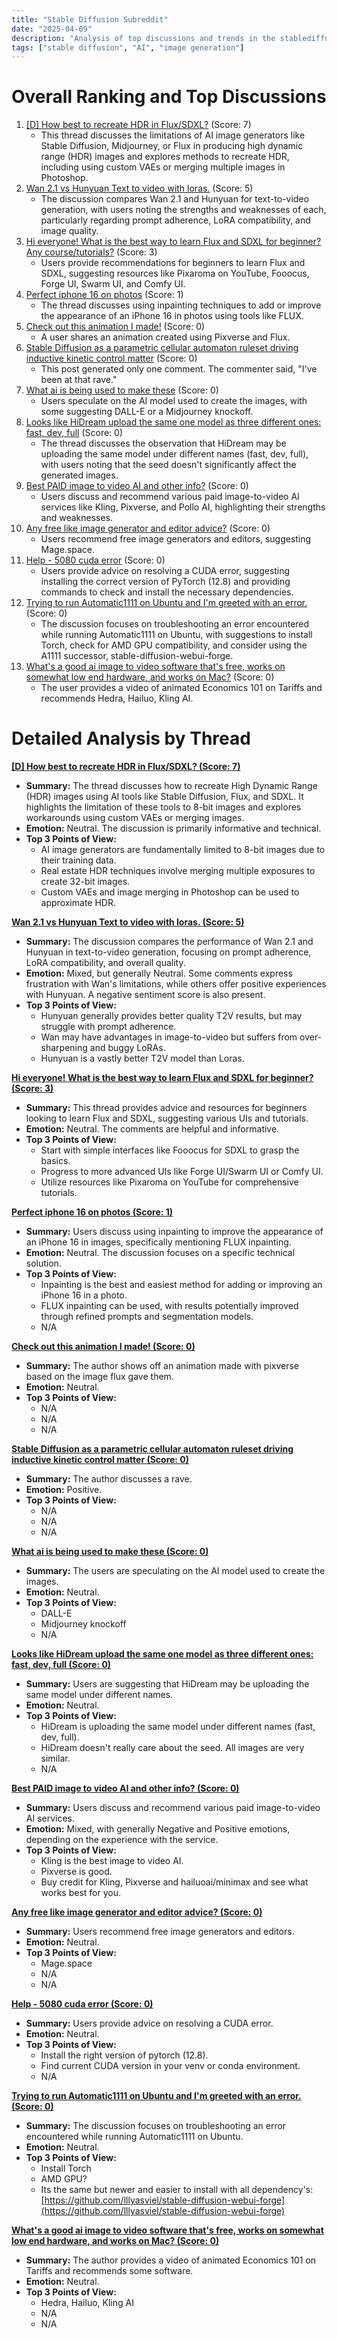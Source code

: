 ```yaml
---
title: "Stable Diffusion Subreddit"
date: "2025-04-09"
description: "Analysis of top discussions and trends in the stablediffusion subreddit"
tags: ["stable diffusion", "AI", "image generation"]
---
```


# Overall Ranking and Top Discussions
1. [[D] How best to recreate HDR in Flux/SDXL?](https://i.redd.it/5wxncrji7ute1.jpeg) (Score: 7)
    * This thread discusses the limitations of AI image generators like Stable Diffusion, Midjourney, or Flux in producing high dynamic range (HDR) images and explores methods to recreate HDR, including using custom VAEs or merging multiple images in Photoshop.
2.  [Wan 2.1 vs Hunyuan Text to video with loras.](https://www.reddit.com/r/StableDiffusion/comments/1jv7mv3/wan_21_vs_hunyuan_text_to_video_with_loras/) (Score: 5)
    * The discussion compares Wan 2.1 and Hunyuan for text-to-video generation, with users noting the strengths and weaknesses of each, particularly regarding prompt adherence, LoRA compatibility, and image quality.
3.  [Hi everyone! What is the best way to learn Flux and SDXL for beginner? Any course/tutorials?](https://www.reddit.com/r/StableDiffusion/comments/1jvbpwk/hi_everyone_what_is_the_best_way_to_learn_flux/) (Score: 3)
    * Users provide recommendations for beginners to learn Flux and SDXL, suggesting resources like Pixaroma on YouTube, Fooocus, Forge UI, Swarm UI, and Comfy UI.
4.  [Perfect iphone 16 on photos](https://www.reddit.com/r/StableDiffusion/comments/1jvcl0q/perfect_iphone_16_on_photos/) (Score: 1)
    *  The thread discusses using inpainting techniques to add or improve the appearance of an iPhone 16 in photos using tools like FLUX.
5.  [Check out this animation I made!](https://v.redd.it/kdqfkjfwntte1) (Score: 0)
    * A user shares an animation created using Pixverse and Flux.
6.  [Stable Diffusion as a parametric cellular automaton ruleset driving inductive kinetic control matter](https://v.redd.it/try37ueklute1) (Score: 0)
    *  This post generated only one comment. The commenter said, "I've been at that rave."
7.  [What ai is being used to make these](https://www.reddit.com/gallery/1jv9xn2) (Score: 0)
    *  Users speculate on the AI model used to create the images, with some suggesting DALL-E or a Midjourney knockoff.
8.  [Looks like HiDream upload the same one model as three different ones: fast, dev, full](https://www.reddit.com/r/StableDiffusion/comments/1jv82b8/looks_like_hidream_upload_the_same_one_model_as/) (Score: 0)
    *  The thread discusses the observation that HiDream may be uploading the same model under different names (fast, dev, full), with users noting that the seed doesn't significantly affect the generated images.
9.  [Best PAID image to video AI and other info?](https://www.reddit.com/r/StableDiffusion/comments/1jv9n2p/best_paid_image_to_video_ai_and_other_info/) (Score: 0)
    *  Users discuss and recommend various paid image-to-video AI services like Kling, Pixverse, and Pollo AI, highlighting their strengths and weaknesses.
10. [Any free like image generator and editor advice?](https://www.reddit.com/r/StableDiffusion/comments/1jvc21f/any_free_like_image_generator_and_editor_advice/) (Score: 0)
    *  Users recommend free image generators and editors, suggesting Mage.space.
11. [Help - 5080 cuda error](https://www.reddit.com/r/StableDiffusion/comments/1jvc5ff/help_5080_cuda_error/) (Score: 0)
    *  Users provide advice on resolving a CUDA error, suggesting installing the correct version of PyTorch (12.8) and providing commands to check and install the necessary dependencies.
12. [Trying to run Automatic1111 on Ubuntu and I'm greeted with an error.](https://www.reddit.com/r/StableDiffusion/comments/1jvd7kt/trying_to_run_automatic1111_on_ubuntu_and_im/) (Score: 0)
    *  The discussion focuses on troubleshooting an error encountered while running Automatic1111 on Ubuntu, with suggestions to install Torch, check for AMD GPU compatibility, and consider using the A1111 successor, stable-diffusion-webui-forge.
13. [What's a good ai image to video software that's free, works on somewhat low end hardware, and works on Mac?](https://www.reddit.com/r/StableDiffusion/comments/1jvf9me/whats_a_good_ai_image_to_video_software_thats/) (Score: 0)
    * The user provides a video of animated Economics 101 on Tariffs and recommends Hedra, Hailuo, Kling AI.

# Detailed Analysis by Thread
**[[D] How best to recreate HDR in Flux/SDXL? (Score: 7)](https://i.redd.it/5wxncrji7ute1.jpeg)**
*   **Summary:**  The thread discusses how to recreate High Dynamic Range (HDR) images using AI tools like Stable Diffusion, Flux, and SDXL.  It highlights the limitation of these tools to 8-bit images and explores workarounds using custom VAEs or merging images.
*   **Emotion:** Neutral. The discussion is primarily informative and technical.
*   **Top 3 Points of View:**
    *   AI image generators are fundamentally limited to 8-bit images due to their training data.
    *   Real estate HDR techniques involve merging multiple exposures to create 32-bit images.
    *   Custom VAEs and image merging in Photoshop can be used to approximate HDR.

**[Wan 2.1 vs Hunyuan Text to video with loras. (Score: 5)](https://www.reddit.com/r/StableDiffusion/comments/1jv7mv3/wan_21_vs_hunyuan_text_to_video_with_loras/)**
*   **Summary:** The discussion compares the performance of Wan 2.1 and Hunyuan in text-to-video generation, focusing on prompt adherence, LoRA compatibility, and overall quality.
*   **Emotion:** Mixed, but generally Neutral. Some comments express frustration with Wan's limitations, while others offer positive experiences with Hunyuan.  A negative sentiment score is also present.
*   **Top 3 Points of View:**
    *   Hunyuan generally provides better quality T2V results, but may struggle with prompt adherence.
    *   Wan may have advantages in image-to-video but suffers from over-sharpening and buggy LoRAs.
    *   Hunyuan is a vastly better T2V model than Loras.

**[Hi everyone! What is the best way to learn Flux and SDXL for beginner? (Score: 3)](https://www.reddit.com/r/StableDiffusion/comments/1jvbpwk/hi_everyone_what_is_the_best_way_to_learn_flux/)**
*   **Summary:** This thread provides advice and resources for beginners looking to learn Flux and SDXL, suggesting various UIs and tutorials.
*   **Emotion:** Neutral.  The comments are helpful and informative.
*   **Top 3 Points of View:**
    *   Start with simple interfaces like Fooocus for SDXL to grasp the basics.
    *   Progress to more advanced UIs like Forge UI/Swarm UI or Comfy UI.
    *   Utilize resources like Pixaroma on YouTube for comprehensive tutorials.

**[Perfect iphone 16 on photos (Score: 1)](https://www.reddit.com/r/StableDiffusion/comments/1jvcl0q/perfect_iphone_16_on_photos/)**
*   **Summary:** Users discuss using inpainting to improve the appearance of an iPhone 16 in images, specifically mentioning FLUX inpainting.
*   **Emotion:** Neutral. The discussion focuses on a specific technical solution.
*   **Top 3 Points of View:**
    *   Inpainting is the best and easiest method for adding or improving an iPhone 16 in a photo.
    *   FLUX inpainting can be used, with results potentially improved through refined prompts and segmentation models.
    *   N/A

**[Check out this animation I made! (Score: 0)](https://v.redd.it/kdqfkjfwntte1)**
*   **Summary:** The author shows off an animation made with pixverse based on the image flux gave them.
*   **Emotion:** Neutral.
*   **Top 3 Points of View:**
    *   N/A
    *   N/A
    *   N/A

**[Stable Diffusion as a parametric cellular automaton ruleset driving inductive kinetic control matter (Score: 0)](https://v.redd.it/try37ueklute1)**
*   **Summary:** The author discusses a rave.
*   **Emotion:** Positive.
*   **Top 3 Points of View:**
    *   N/A
    *   N/A
    *   N/A

**[What ai is being used to make these (Score: 0)](https://www.reddit.com/gallery/1jv9xn2)**
*   **Summary:** The users are speculating on the AI model used to create the images.
*   **Emotion:** Neutral.
*   **Top 3 Points of View:**
    *   DALL-E
    *   Midjourney knockoff
    *   N/A

**[Looks like HiDream upload the same one model as three different ones: fast, dev, full (Score: 0)](https://www.reddit.com/r/StableDiffusion/comments/1jv82b8/looks_like_hidream_upload_the_same_one_model_as/)**
*   **Summary:** Users are suggesting that HiDream may be uploading the same model under different names.
*   **Emotion:** Neutral.
*   **Top 3 Points of View:**
    *   HiDream is uploading the same model under different names (fast, dev, full).
    *   HiDream doesn't really care about the seed. All images are very similar.
    *   N/A

**[Best PAID image to video AI and other info? (Score: 0)](https://www.reddit.com/r/StableDiffusion/comments/1jv9n2p/best_paid_image_to_video_ai_and_other_info/)**
*   **Summary:** Users discuss and recommend various paid image-to-video AI services.
*   **Emotion:** Mixed, with generally Negative and Positive emotions, depending on the experience with the service.
*   **Top 3 Points of View:**
    *   Kling is the best image to video AI.
    *   Pixverse is good.
    *   Buy credit for Kling, Pixverse and hailuoai/minimax and see what works best for you.

**[Any free like image generator and editor advice? (Score: 0)](https://www.reddit.com/r/StableDiffusion/comments/1jvc21f/any_free_like_image_generator_and_editor_advice/)**
*   **Summary:** Users recommend free image generators and editors.
*   **Emotion:** Neutral.
*   **Top 3 Points of View:**
    *   Mage.space
    *   N/A
    *   N/A

**[Help - 5080 cuda error (Score: 0)](https://www.reddit.com/r/StableDiffusion/comments/1jvc5ff/help_5080_cuda_error/)**
*   **Summary:** Users provide advice on resolving a CUDA error.
*   **Emotion:** Neutral.
*   **Top 3 Points of View:**
    *   Install the right version of pytorch (12.8).
    *   Find current CUDA version in your venv or conda environment.
    *   N/A

**[Trying to run Automatic1111 on Ubuntu and I'm greeted with an error. (Score: 0)](https://www.reddit.com/r/StableDiffusion/comments/1jvd7kt/trying_to_run_automatic1111_on_ubuntu_and_im/)**
*   **Summary:** The discussion focuses on troubleshooting an error encountered while running Automatic1111 on Ubuntu.
*   **Emotion:** Neutral.
*   **Top 3 Points of View:**
    *   Install Torch
    *   AMD GPU?
    *   Its the same but newer and easier to install with all dependency's: [https://github.com/lllyasviel/stable-diffusion-webui-forge](https://github.com/lllyasviel/stable-diffusion-webui-forge)

**[What's a good ai image to video software that's free, works on somewhat low end hardware, and works on Mac? (Score: 0)](https://www.reddit.com/r/StableDiffusion/comments/1jvf9me/whats_a_good_ai_image_to_video_software_thats/)**
*   **Summary:** The author provides a video of animated Economics 101 on Tariffs and recommends some software.
*   **Emotion:** Neutral.
*   **Top 3 Points of View:**
    *   Hedra, Hailuo, Kling AI
    *   N/A
    *   N/A
